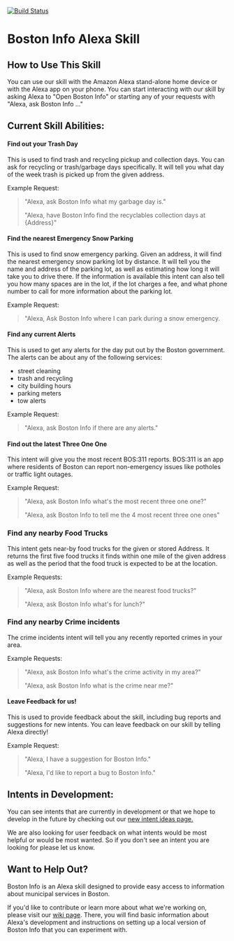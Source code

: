 [![Build Status](https://travis-ci.org/codeforboston/voiceapp311.svg?branch=master)](https://travis-ci.org/codeforboston/voiceapp311)

# Boston Info Alexa Skill

## How to Use This Skill
You can use our skill with the Amazon Alexa stand-alone home device or with the Alexa app on your phone.  You can start interacting with our skill by asking Alexa to "Open Boston Info" or starting any of your requests with "Alexa, ask Boston Info ..."

## Current Skill Abilities:
#### Find out your Trash Day
This is used to find trash and recycling pickup and collection days. You can ask for recycling or trash/garbage days specifically. It will tell you what day of the week trash is picked up from the given address.

Example Request:
> "Alexa, ask Boston Info what my garbage day is."
>
> "Alexa, have Boston Info find the recyclables collection days at {Address}"


#### Find the nearest Emergency Snow Parking
This is used to find snow emergency parking. Given an address, it will find the nearest emergency snow parking lot by distance. It will tell you the name and address of the parking lot, as well as estimating how long it will take you to drive there. If the information is available this intent can also tell you how many spaces are in the lot, if the lot charges a fee, and what phone number to call for more information about the parking lot.

Example Request:
> "Alexa, Ask Boston Info where I can park during a snow emergency.


#### Find any current Alerts
This is used to get any alerts for the day put out by the Boston government. The alerts can be about any of the following services:
  * street cleaning
  * trash and recycling
  * city building hours
  * parking meters
  * tow alerts

Example Request:
> "Alexa, ask Boston Info if there are any alerts."


#### Find out the latest Three One One
This intent will give you the most recent BOS:311 reports. BOS:311 is an app where residents of Boston can report non-emergency issues like potholes or traffic light outages.

Example Request:
> "Alexa, ask Boston Info what's the most recent three one one?"
>
> "Alexa, ask Boston Info to tell me the 4 most recent three one ones"


### Find any nearby Food Trucks
This intent gets near-by food trucks for the given or stored Address. It returns the first five food trucks it finds within one mile of the given address as well as the period that the food truck is expected to be at the location.

Example Requests:
> "Alexa, ask Boston Info where are the nearest food trucks?"
>
> "Alexa, ask Boston Info what's for lunch?"


### Find any nearby Crime incidents
The crime incidents intent will tell you any recently reported crimes in your area.

Example Requests:
> "Alexa, ask Boston Info what's the crime activity in my area?"
>
> "Alexa, ask Boston Info what is the crime near me?"

#### Leave Feedback for us!
This is used to provide feedback about the skill, including bug reports and suggestions for new intents. You can leave feedback on our skill by telling Alexa directly!

Example Request:
> "Alexa, I have a suggestion for Boston Info."
>
> "Alexa, I'd like to report a bug to Boston Info."


## Intents in Development:
You can see intents that are currently in development or that we hope to develop in the future by checking out our [new intent ideas page.](https://github.com/codeforboston/voiceapp311/issues?q=is%3Aopen+is%3Aissue+label%3A%22new+intent%22)

We are also looking for user feedback on what intents would be most helpful or would be most wanted. So if you don't see an intent you are looking for please let us know.

## Want to Help Out?
Boston Info is an Alexa skill designed to provide easy access to information
about municipal services in Boston.

If you'd like to contribute or learn more about what we're working on, please
visit our [wiki page](https://github.com/codeforboston/voiceapp311/wiki). There,
you will find basic information about Alexa's development and instructions on
setting up a local version of Boston Info that you can experiment with.
